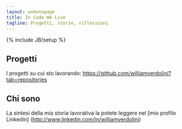 ```yaml
---
layout: wvmonopage
title: In Code We Live
tagline: Progetti, storie, riflessioni
---
```

{% include JB/setup %}

## Progetti
I progetti su cui sto lavorando: <https://github.com/williamverdolini?tab=repositories>

## Chi sono
La sintesi della mia storia lavorativa la potete leggere nel [mio profilo Linkedin] (http://www.linkedin.com/in/williamverdolini)

<!--   
## I Posts

Le mie riflessioni:

<ul class="posts">
  {% for post in site.posts %}
    <li><span>{{ post.date | date_to_string }}</span> &raquo; <a href="{{ BASE_PATH }}{{ post.url }}">{{ post.title }}</a></li>
  {% endfor %}
</ul>

-->